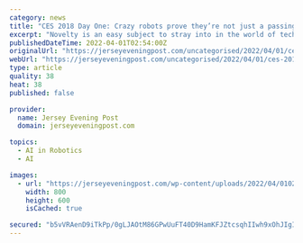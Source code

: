 ```yaml
---
category: news
title: "CES 2018 Day One: Crazy robots prove they’re not just a passing tech fad"
excerpt: "Novelty is an easy subject to stray into in the world of technology, but with each passing tech trade show it’s clear robot companions aren’t going to fall into that category.On the show floor at this year’s CES in Las Vegas,"
publishedDateTime: 2022-04-01T02:54:00Z
originalUrl: "https://jerseyeveningpost.com/uncategorised/2022/04/01/ces-2018-day-one-crazy-robots-prove-theyre-not-just-a-passing-tech-fad/"
webUrl: "https://jerseyeveningpost.com/uncategorised/2022/04/01/ces-2018-day-one-crazy-robots-prove-theyre-not-just-a-passing-tech-fad/"
type: article
quality: 38
heat: 38
published: false

provider:
  name: Jersey Evening Post
  domain: jerseyeveningpost.com

topics:
  - AI in Robotics
  - AI

images:
  - url: "https://jerseyeveningpost.com/wp-content/uploads/2022/04/01025437/Img32975411.jpg"
    width: 800
    height: 600
    isCached: true

secured: "b5vVRAenD9iTkPp/0gLJAOtM86GPwUuFT40D9HamKFJZtcsqhIIwh9xOhJIgItNandxP2qPgyP6uwOYA3t3LhxmVAS1yZivv6QW/EtxZS19u8gipvmpQAy7AdVAOgP4Zmvth62/HJNc7YhKADZC6NyXKfx1jpqfhi2FSLVxGCN1yLC5dzz36sQB6fcdwCFZ3EmwwWy6B2un92iRQ+wkxwby1zjqVOzIz8XZxlcxYRNP8XYcdWAPaQR+EEe+bDn2GEu25KEuVUirsPHhLj2R0SjkJTS/ITHaHQDKYY5BXAvUfR2lVw4WGjuRoMSESuI2vbk4moL75IfNhvEviuCd62qLiaNBZ1JFcQDDj114PV3Y=;+FgEY8jBSRuZIPMieDyzqg=="
---
```


